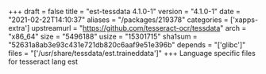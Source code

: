 +++
draft = false
title = "est-tessdata 4.1.0-1"
version = "4.1.0-1"
date = "2021-02-22T14:10:37"
aliases = "/packages/219378"
categories = ['xapps-extra']
upstreamurl = "https://github.com/tesseract-ocr/tessdata"
arch = "x86_64"
size = "5496188"
usize = "15301715"
sha1sum = "52631a8ab3e93c431e721db820c6aaf9e51e396b"
depends = "['glibc']"
files = "['/usr/share/tessdata/est.traineddata']"
+++
Language specific files for tesseract lang est